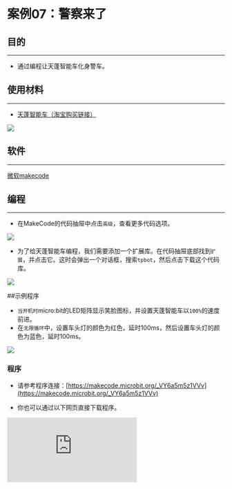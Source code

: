 ﻿---
sidebar_position: 14
sidebar_label: 警察来了
---

# 案例07：警察来了

## 目的
---
- 通过编程让天蓬智能车化身警车。

## 使用材料
---

- [天蓬智能车（淘宝购买链接）](https://item.taobao.com/item.htm?ft=t&id=627045784239)



![](https://wiki-media-ef.oss-cn-hongkong.aliyuncs.com//images/TPBot_tianpeng_case_01_01.png)





## 软件
---
[微软makecode](https://makecode.microbit.org/#)


## 编程
---


- 在MakeCode的代码抽屉中点击`高级`，查看更多代码选项。

![](https://wiki-media-ef.oss-cn-hongkong.aliyuncs.com//images/TPBot_tianpeng_case_01_02.png)

- 为了给天蓬智能车编程，我们需要添加一个扩展库。在代码抽屉底部找到`扩展`，并点击它。这时会弹出一个对话框，搜索`tpbot`，然后点击下载这个代码库。

![](https://wiki-media-ef.oss-cn-hongkong.aliyuncs.com//images/TPBot_tianpeng_case_01_03.png)

##示例程序
- `当开机时`micro:bit的LED矩阵显示笑脸图标，并设置天蓬智能车以`100%`的速度前进。
- 在`无限循环`中，设置车头灯的颜色为红色，延时100ms，然后设置车头灯的颜色为蓝色，延时100ms。

![](https://wiki-media-ef.oss-cn-hongkong.aliyuncs.com//images/TPBot_tianpeng_case_07_04.png)

### 程序
- 请参考程序连接：[https://makecode.microbit.org/_VY6a5m5z1VVv](https://makecode.microbit.org/_VY6a5m5z1VVv)

- 你也可以通过以下网页直接下载程序。

<div
    style={{
        position: 'relative',
        paddingBottom: '60%',
        overflow: 'hidden',
    }}
>
    <iframe
        src="https://makecode.microbit.org/_VY6a5m5z1VVv"
        frameborder="0"
        sandbox="allow-popups allow-forms allow-scripts allow-same-origin"
        style={{
            position: 'absolute',
            width: '100%',
            height: '100%',
        }}
    />
</div>
---

## 结论
---

- 开机时天蓬智能车向前行驶，车头灯交替显示红色和蓝色灯光。


## 思考
---


## 常见问题
---


## 相关阅读
---
